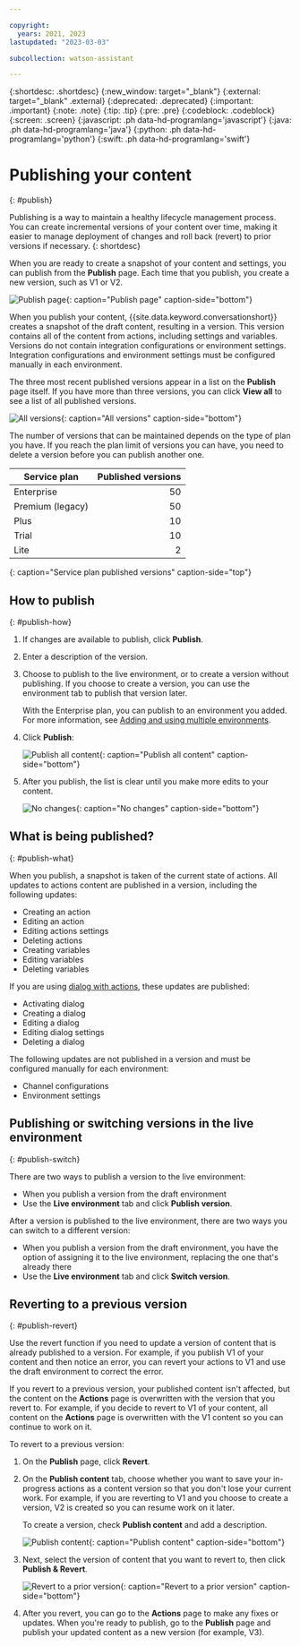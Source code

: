 ```yaml
---

copyright:
  years: 2021, 2023
lastupdated: "2023-03-03"

subcollection: watson-assistant

---
```


{:shortdesc: .shortdesc}
{:new_window: target="_blank"}
{:external: target="_blank" .external}
{:deprecated: .deprecated}
{:important: .important}
{:note: .note}
{:tip: .tip}
{:pre: .pre}
{:codeblock: .codeblock}
{:screen: .screen}
{:javascript: .ph data-hd-programlang='javascript'}
{:java: .ph data-hd-programlang='java'}
{:python: .ph data-hd-programlang='python'}
{:swift: .ph data-hd-programlang='swift'}

# Publishing your content
{: #publish}

Publishing is a way to maintain a healthy lifecycle management process. You can create incremental versions of your content over time, making it easier to manage deployment of changes and roll back (revert) to prior versions if necessary.
{: shortdesc}

When you are ready to create a snapshot of your content and settings, you can publish from the **Publish** page. Each time that you publish, you create a new version, such as V1 or V2.

![Publish page](images/publish-page.png){: caption="Publish page" caption-side="bottom"}

When you publish your content, {{site.data.keyword.conversationshort}} creates a snapshot of the draft content, resulting in a version. This version contains all of the content from actions, including settings and variables. Versions do not contain integration configurations or environment settings. Integration configurations and environment settings must be configured manually in each environment.

The three most recent published versions appear in a list on the **Publish** page itself. If you have more than three versions, you can click **View all** to see a list of all published versions.

![All versions](images/published-versions.png){: caption="All versions" caption-side="bottom"}

The number of versions that can be maintained depends on the type of plan you have. If you reach the plan limit of versions you can have, you need to delete a version before you can publish another one. 

| Service plan | Published versions |
|---|---:|
| Enterprise | 50 |
| Premium (legacy) | 50 |
| Plus | 10 |
| Trial | 10 |
| Lite | 2 | 2 |
{: caption="Service plan published versions" caption-side="top"}

## How to publish
{: #publish-how}

1. If changes are available to publish, click **Publish**. 

1. Enter a description of the version.

1. Choose to publish to the live environment, or to create a version without publishing. If you choose to create a version, you can use the environment tab to publish that version later. 

   With the Enterprise plan, you can publish to an environment you added. For more information, see [Adding and using multiple environments](/docs/watson-assistant?topic=watson-assistant-multiple-environments).

1. Click **Publish**:

    ![Publish all content](images/publish-modal.png){: caption="Publish all content" caption-side="bottom"}

1. After you publish, the list is clear until you make more edits to your content.

   ![No changes](images/no-new-changes-publish.png){: caption="No changes" caption-side="bottom"}

## What is being published?
{: #publish-what}

When you publish, a snapshot is taken of the current state of actions. All updates to actions content are published in a version, including the following updates:

- Creating an action
- Editing an action
- Editing actions settings
- Deleting actions
- Creating variables
- Editing variables
- Deleting variables

If you are using [dialog with actions](/docs/watson-assistant?topic=watson-assistant-migrate-overview), these updates are published:
- Activating dialog
- Creating a dialog
- Editing a dialog
- Editing dialog settings
- Deleting a dialog

The following updates are not published in a version and must be configured manually for each environment:

- Channel configurations
- Environment settings

## Publishing or switching versions in the live environment
{: #publish-switch}

There are two ways to publish a version to the live environment:

- When you publish a version from the draft environment
- Use the **Live environment** tab and click **Publish version**.

After a version is published to the live environment, there are two ways you can switch to a different version:

- When you publish a version from the draft environment, you have the option of assigning it to the live environment, replacing the one that's already there
- Use the **Live environment** tab and click **Switch version**.

## Reverting to a previous version
{: #publish-revert}

Use the revert function if you need to update a version of content that is already published to a version. For example, if you publish V1 of your content and then notice an error, you can revert your actions to V1 and use the draft environment to correct the error. 

If you revert to a previous version, your published content isn't affected, but the content on the **Actions** page is overwritten with the version that you revert to. For example, if you decide to revert to V1 of your content, all content on the **Actions** page is overwritten with the V1 content so you can continue to work on it. 

To revert to a previous version:

1. On the **Publish** page, click **Revert**.

1. On the **Publish content** tab, choose whether you want to save your in-progress actions as a content version so that you don't lose your current work. For example, if you are reverting to V1 and you choose to create a version, V2 is created so you can resume work on it later.

   To create a version, check **Publish content** and add a description.

   ![Publish content](images/revert-publish.png){: caption="Publish content" caption-side="bottom"}

1. Next, select the version of content that you want to revert to, then click **Publish & Revert**. 

   ![Revert to a prior version](images/revert-version.png){: caption="Revert to a prior version" caption-side="bottom"}

1. After you revert, you can go to the **Actions** page to make any fixes or updates. When you're ready to publish, go to the **Publish** page and publish your updated content as a new version (for example, V3).
